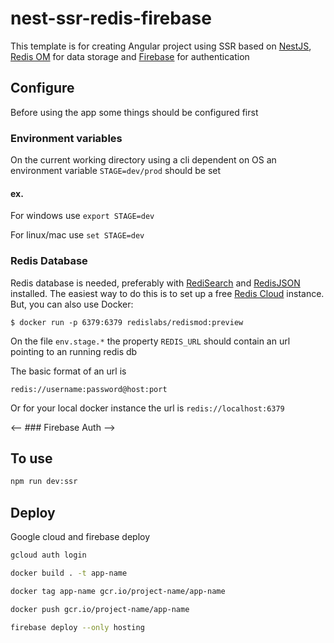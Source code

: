 # nest-ssr-redis-firebase

This template is for creating Angular project using SSR based on [NestJS][nestjs-url], [Redis OM][redis-om-url] for data storage and [Firebase][firebase-url] for authentication

## Configure

Before using the app some things should be configured first

### Environment variables

On the current working directory using a cli dependent on OS an environment variable `STAGE=dev/prod` should be set

#### ex.
For windows use `export STAGE=dev`

For linux/mac use `set STAGE=dev`

### Redis Database

Redis database is needed, preferably with [RediSearch][redisearch-url] and [RedisJSON][redis-json-url] installed. The easiest way to do this is to set up a free [Redis Cloud][redis-cloud-url] instance. But, you can also use Docker:

    $ docker run -p 6379:6379 redislabs/redismod:preview

On the file `env.stage.*` the property `REDIS_URL` should contain an url pointing to an running redis db

The basic format of an url is

    redis://username:password@host:port 
Or for your local docker instance the url is `redis://localhost:6379`

<-- ### Firebase Auth -->

## To use

```bash
npm run dev:ssr
```

## Deploy

Google cloud and firebase deploy

```bash
gcloud auth login

docker build . -t app-name

docker tag app-name gcr.io/project-name/app-name

docker push gcr.io/project-name/app-name

firebase deploy --only hosting
```


<!-- Links -->

[nestjs-url]: https://nestjs.com/
[redis-om-url]: https://github.com/redis/redis-om-node
[firebase-url]: https://firebase.google.com/
[redis-cloud-url]: https://redis.com/try-free/
[redisearch-url]: https://oss.redis.com/redisearch/
[redis-json-url]: https://oss.redis.com/redisjson/

